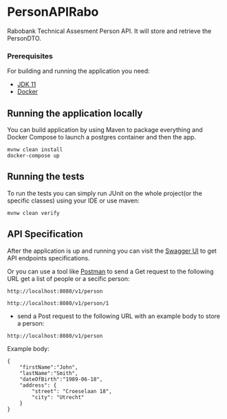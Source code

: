 # PersonAPIRabo
Rabobank Technical Assesment Person API. It will store and retrieve the PersonDTO.

### Prerequisites

For building and running the application you need:

- [JDK 11](https://www.oracle.com/technetwork/java/javase/downloads/index.html)
- [Docker](https://www.docker.com/products/docker-desktop)

## Running the application locally

You can build application by using Maven to package everything and Docker Compose to launch a postgres container and then the app.

```shell
mvnw clean install
docker-compose up
```

## Running the tests

To run the tests you can simply run JUnit on the whole project(or the specific classes) using your IDE or use maven: 

```shell
mvnw clean verify
```

## API Specification

After the application is up and running you can visit the [Swagger UI](http://localhost:8080/swagger-ui.html)
to get API endpoints specifications.

Or you can use a tool like [Postman](https://www.getpostman.com/) to send a Get request to the following URL get a list of people or a secific person:
```shell
http://localhost:8080/v1/person
```
```shell
http://localhost:8080/v1/person/1
```
 - send a Post request to the following URL with an example body to store a person:
```shell
http://localhost:8080/v1/person
```
Example body:
```shell
{
	"firstName":"John",
	"lastName":"Smith",
	"dateOfBirth":"1989-06-18",
	"address": {
		"street": "Croeselaan 18",
		"city": "Utrecht"
	}
}
```
